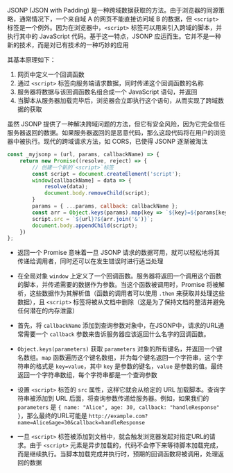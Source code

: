 JSONP (JSON with Padding) 是一种跨域数据获取的方法。由于浏览器的同源策略，通常情况下，一个来自域 A 的网页不能直接访问域 B 的数据，但 `<script>` 标签是一个例外。因为在浏览器中，`<script>` 标签可以用来引入跨域的脚本，并执行其中的 JavaScript 代码。基于这一特点，JSONP 应运而生。它并不是一种新的技术，而是对已有技术的一种巧妙的应用

其基本原理如下：
1. 网页中定义一个回调函数
2. 通过 `<script>` 标签向服务端请求数据，同时传递这个回调函数的名称
3. 服务器将数据与该回调函数名组合成一个 JavaScript 语句，并返回
4. 当脚本从服务器加载完毕后，浏览器会立即执行这个语句，从而实现了跨域数据的获取

虽然 JSONP 提供了一种解决跨域问题的方法，但它有安全风险，因为它完全信任服务器返回的数据。如果服务器返回的是恶意代码，那么这段代码将在用户的浏览器中被执行。现代的跨域请求方法，如 CORS，已使得 JSONP 逐渐被淘汰

```JavaScript
const _myjsonp = (url, params, callbackName) => {
    return new Promise((resolve, reject) => {
	    // 创建一个新的`<script>`标签
        const script = document.createElement('script');
        window[callbackName] = data => {
            resolve(data);
            document.body.removeChild(script);
        }
        params = { ...params, callback: callbackName };
        const arr = Object.keys(params).map(key => `${key}=${params[key]}`);
        script.src = `${url}?${arr.join('&')}`;
        document.body.appendChild(script);
    })
};
```

* 返回一个 Promise 意味着一旦 JSONP 请求的数据可用，就可以轻松地将其传递给调用者，同时还可以在发生错误时进行适当处理

* 在全局对象 `window` 上定义了一个回调函数。服务器将返回一个调用这个函数的脚本，并传递需要的数据作为参数。当这个函数被调用时，Promise 将被解析，这些数据作为其解析值（函数的调用者可以使用 `.then` 来获取并处理这些数据），且 `<script>` 标签将被从文档中删除（这是为了保持文档的整洁并避免任何潜在的内存泄露）

* 首先，将 `callbackName` 添加到查询参数对象中，在JSONP中，请求的URL通常需要一个 `callback` 参数来告诉服务器应该返回什么名字的回调函数。

* `Object.keys(parameters)` 获取 `parameters` 对象的所有键名，并返回一个键名数组。`map` 函数遍历这个键名数组，并为每个键名返回一个字符串，这个字符串的格式是 `key=value`，其中 `key` 是参数的键名，`value` 是参数的值。最终返回一个字符串数组，每个字符串都是一个查询参数

* 设置 `<script>` 标签的 `src` 属性，这样它就会从给定的 URL 加载脚本。查询字符串被添加到 URL 后面，将查询参数传递给服务器。例如，如果我们的 `parameters` 是 `{ name: "Alice", age: 30, callback: "handleResponse" }`，那么最终的URL可能是 `http://example.com?name=Alice&age=30&callback=handleResponse`

* 一旦 `<script>` 标签被添加到文档中，就会触发浏览器发起对指定URL的请求。由于 `<script>` 元素是异步加载的，代码不会停下来等待脚本加载完成，而是继续执行。当脚本加载完成并执行时，预期的回调函数将被调用，处理返回的数据
